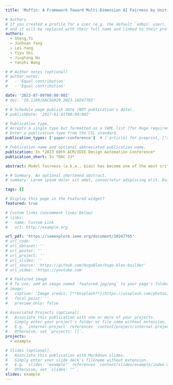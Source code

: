 ```yaml
---
title: 'Muffin: A Framework Toward Multi-Dimension AI Fairness by Uniting Off-the-Shelf Models'

# Authors
# If you created a profile for a user (e.g. the default `admin` user), write the username (folder name) here
# and it will be replaced with their full name and linked to their profile.
authors:
  - Sheng,Yi
  - Junhuan Yang
  - Lei Yang
  - Yiyu Shi
  - Jingtong Hu
  - Yanzhi Wang

# # Author notes (optional)
# author_notes:
#   - 'Equal contribution'
#   - 'Equal contribution'

date: '2023-07-09T00:00:00Z'
# doi: '10.1109/DAC56929.2023.10247765'

# # Schedule page publish date (NOT publication's date).
# publishDate: '2017-01-01T00:00:00Z'

# Publication type.
# Accepts a single type but formatted as a YAML list (for Hugo requirements).
# Enter a publication type from the CSL standard.
publication_types: ['paper-conference']  # ['article] for preprint, ["article-journal"] for journel

# Publication name and optional abbreviated publication name.
publication: In *2023 60th ACM/IEEE Design Automation Conference*
publication_short: In *DAC 23*

abstract: Model fairness (a.k.a., bias) has become one of the most critical problems in a wide range of AI applications. An unfair model in autonomous driving may cause a traffic accident if corner cases (e.g., extreme weather) cannot be fairly regarded; or it will incur healthcare disparities if the AI model misdiagnoses a certain group of people (e.g., brown and black skin). In recent years, there are emerging research works on addressing unfairness, and they mainly focus on a single unfair attribute, like skin tone; however, real-world data commonly have multiple attributes, among which unfairness can exist in more than one attribute, called "multi-dimensional fairness". In this paper, we first reveal a strong correlation between the different unfair attributes, i.e., optimizing fairness on one attribute will lead to the collapse of others. Then, we propose a novel Multi-Dimension Fairness framework, namely Muffin, which includes an automatic tool to unite off-the-shelf models to improve the fairness on multiple attributes simultaneously. Case studies on dermatology datasets with two unfair attributes show that the existing approach can achieve 21.05% fairness improvement on the first attribute while it makes the second attribute unfair by 1.85%. On the other hand, the proposed Muffin can unite multiple models to achieve simultaneously 26.32% and 20.37% fairness improvement on both attributes; meanwhile, it obtains 5.58% accuracy gain.

# # Summary. An optional shortened abstract.
# summary: Lorem ipsum dolor sit amet, consectetur adipiscing elit. Duis posuere tellus ac convallis placerat. Proin tincidunt magna sed ex sollicitudin condimentum.

tags: []

# Display this page in the Featured widget?
featured: true

# Custom links (uncomment lines below)
# links:
# - name: Custom Link
#   url: http://example.org

url_pdf: 'https://ieeexplore.ieee.org/document/10247765'
# url_code: ''
# url_dataset: ''
# url_poster: ''
# url_project: ''
# url_slides: ''
# url_source: 'https://github.com/HugoBlox/hugo-blox-builder'
# url_video: 'https://youtube.com'

# # Featured image
# # To use, add an image named `featured.jpg/png` to your page's folder.
# image:
#   caption: 'Image credit: [**Unsplash**](https://unsplash.com/photos/pLCdAaMFLTE)'
#   focal_point: ''
#   preview_only: false

# Associated Projects (optional).
#   Associate this publication with one or more of your projects.
#   Simply enter your project's folder or file name without extension.
#   E.g. `internal-project` references `content/project/internal-project/index.md`.
#   Otherwise, set `projects: []`.
projects:
  - example

# Slides (optional).
#   Associate this publication with Markdown slides.
#   Simply enter your slide deck's filename without extension.
#   E.g. `slides: "example"` references `content/slides/example/index.md`.
#   Otherwise, set `slides: ""`.
slides: example
---
```


<!-- {{% callout note %}}
Click the _Cite_ button above to demo the feature to enable visitors to import publication metadata into their reference management software.
{{% /callout %}}

{{% callout note %}}
Create your slides in Markdown - click the _Slides_ button to check out the example.
{{% /callout %}}

Add the publication's **full text** or **supplementary notes** here. You can use rich formatting such as including [code, math, and images](https://docs.hugoblox.com/content/writing-markdown-latex/). -->
